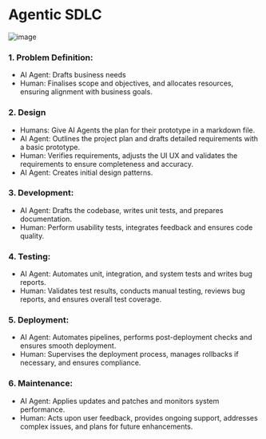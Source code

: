 # Agentic SDLC

![image](https://github.com/user-attachments/assets/e30c36df-5ce4-46ba-9c1d-a2b5e6166c1d)

### 1. Problem Definition:

- AI Agent: Drafts business needs
- Human: Finalises scope and objectives, and allocates resources, ensuring alignment with business goals.

### 2. Design

- Humans: Give AI Agents the plan for their prototype in a markdown file.
- AI Agent: Outlines the project plan and drafts detailed requirements with a basic prototype.
- Human: Verifies requirements, adjusts the UI UX and validates the requirements to ensure completeness and accuracy.
- AI Agent: Creates initial design patterns.

### 3. Development:

- AI Agent: Drafts the codebase, writes unit tests, and prepares documentation.
- Human: Perform usability tests, integrates feedback and ensures code quality.

### 4. Testing:

- AI Agent: Automates unit, integration, and system tests and writes bug reports.
- Human: Validates test results, conducts manual testing, reviews bug reports, and ensures overall test coverage.

### 5. Deployment:

- AI Agent: Automates pipelines, performs post-deployment checks and ensures smooth deployment.
- Human: Supervises the deployment process, manages rollbacks if necessary, and ensures compliance.

### 6. Maintenance:

- AI Agent: Applies updates and patches and monitors system performance.
- Human: Acts upon user feedback, provides ongoing support, addresses complex issues, and plans for future enhancements.
